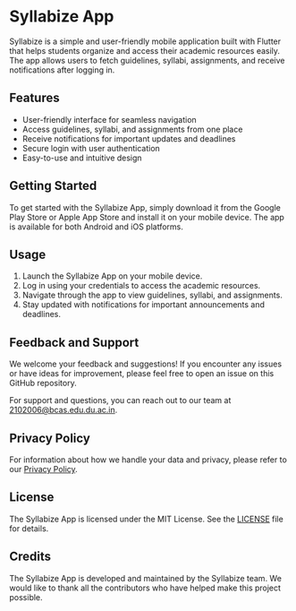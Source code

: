 # Syllabize App

Syllabize is a simple and user-friendly mobile application built with Flutter that helps students organize and access their academic resources easily. The app allows users to fetch guidelines, syllabi, assignments, and receive notifications after logging in.


## Features

- User-friendly interface for seamless navigation
- Access guidelines, syllabi, and assignments from one place
- Receive notifications for important updates and deadlines
- Secure login with user authentication
- Easy-to-use and intuitive design

## Getting Started

To get started with the Syllabize App, simply download it from the Google Play Store or Apple App Store and install it on your mobile device. The app is available for both Android and iOS platforms.


## Usage

1. Launch the Syllabize App on your mobile device.
2. Log in using your credentials to access the academic resources.
3. Navigate through the app to view guidelines, syllabi, and assignments.
4. Stay updated with notifications for important announcements and deadlines.

## Feedback and Support

We welcome your feedback and suggestions! If you encounter any issues or have ideas for improvement, please feel free to open an issue on this GitHub repository.

For support and questions, you can reach out to our team at 2102006@bcas.edu.du.ac.in.

## Privacy Policy

For information about how we handle your data and privacy, please refer to our [Privacy Policy](PrivacyPolicy.md).

## License

The Syllabize App is licensed under the MIT License. See the [LICENSE](LICENSE.md) file for details.

## Credits

The Syllabize App is developed and maintained by the Syllabize team. We would like to thank all the contributors who have helped make this project possible.


